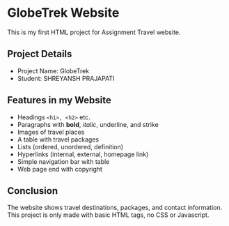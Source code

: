 # GlobeTrek Website

This is my first HTML project for Assignment Travel website.

## Project Details
- Project Name: GlobeTrek
- Student: SHREYANSH PRAJAPATI

## Features in my Website
- Headings `<h1>, <h2>` etc.
- Paragraphs with **bold**, *italic*, underline, and strike
- Images of travel places
- A table with travel packages
- Lists (ordered, unordered, definition)
- Hyperlinks (internal, external, homepage link)
- Simple navigation bar with table
- Web page end with copyright

## Conclusion
The website shows travel destinations, packages, and contact information.  
This project is only made with basic HTML tags, no CSS or Javascript.
